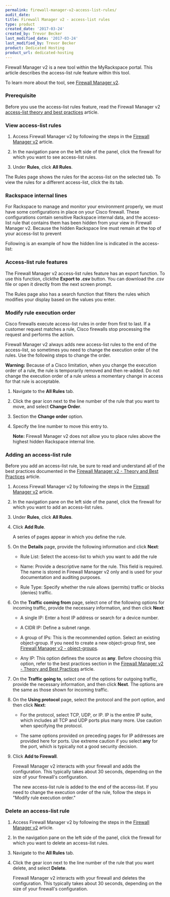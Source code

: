 ```yaml
---
permalink: firewall-manager-v2-access-list-rules/
audit_date:
title: Firewall Manager v2 - access-list rules
type: product
created_date: '2017-03-24'
created_by: Trevor Becker
last_modified_date: '2017-03-24'
last_modified_by: Trevor Becker
product: Dedicated Hosting
product_url: dedicated-hosting
---
```


Firewall Manager v2 is a new tool within the MyRackspace portal. This article describes the access-list rule feature within this tool.

To learn more about the tool, see [Firewall Manager v2](https://support.rackspace.com/how-to/firewall-manager-v2).

### Prerequisite

Before you use the access-list rules feature, read the Firewall Manager v2 [access-list theory and best practices](https://support.rackspace.com/how-to/firewall-manager-v2-access-list-theory-and-best-practices) article.

### View access-list rules

1. Access Firewall Manager v2 by following the steps in the [Firewall Manager v2](https://support.rackspace.com/how-to/firewall-manager-v2) article.

2. In the navigation pane on the left side of the panel, click the firewall for which you want to see access-list rules.

3. Under **Rules**, click **All Rules**.

  <!-- Image "FWCPv2 Article 6 Image Rules" --->

   The Rules page shows the rules for the access-list on the selected tab. To view the rules for a different access-list, click the its tab.

### Rackspace internal lines

For Rackspace to manage and monitor your environment properly, we must have some configurations in place on your Cisco firewall. These configurations contain sensitive Rackspace internal data, and the access-list rule that contains them has been hidden from your view in Firewall Manager v2. Because the hidden Rackspace line must remain at the top of your access-list to prevent

Following is an example of how the hidden line is indicated in the access-list:
<!-- Image "FWCPv2 Article 6 Redacted Line" --->

### Access-list rule features

The Firewall Manager v2 access-list rules feature has an export function. To use this function, clickthe **Export to .csv** button. You can download the .csv file or open it directly from the next screen prompt.

The Rules page also has a search function that filters the rules which modifies your display based on the values you enter.

### Modify rule execution order

Cisco firewalls execute access-list rules in order from first to last. If a customer request matches a rule, Cisco firewalls stop processing the request and performs the action.

Firewall Manager v2 always adds new access-list rules to the end of the access-list, so sometimes you need to change the execution order of the rules. Use the following steps to change the order.

**Warning:** Because of a Cisco limitation, when you change the execution order of a rule, the rule is temporarily removed and then re-added. Do not change the execution order of a rule unless a momentary change in access for that rule is acceptable.

1. Navigate to the **All Rules** tab.

2. Click the gear icon next to the line number of the rule that you want to move, and select **Change Order**.

3. Section the **Change order** option.

<!-- Image "FWCPv2 Article 6 Line number" --->

4. Specify the line number to move this entry to.

   **Note:** Firewall Manager v2 does not allow you to place rules above the highest hidden Rackspace internal line.


### Adding an access-list rule

Before you add an access-list rule, be sure to read and understand all of the best practices documented in the  [Firewall Manager v2 - Theory and Best Practices](https://support.rackspace.com/how-to/firewall-manager-v2-access-list-theory-and-best-practices) article.

1. Access Firewall Manager v2 by following the steps in the [Firewall Manager v2](https://support.rackspace.com/how-to/firewall-manager-v2) article.

2. In the navigation pane on the left side of the panel, click the firewall for which you want to add an access-list rules.

3. Under **Rules**, click **All Rules**.

4. Click **Add Rule**.

   A series of pages appear in which you define the rule.

5. On the **Details** page, provide the following information and click **Next**:

   - Rule List: Select the access-list to which you want to add the rule

   - Name: Provide a descriptive name for the rule. This field is required. The name is stored in Firewall Manager v2 only and is used for your documentation and auditing purposes.

   - Rule Type: Specify whether the rule allows (permits) traffic or blocks (denies) traffic.

   <!-- Image "FWCPv2 Article 6 section 1" --->

6. On the **Traffic coming from** page, select one of the following options for incoming traffic, provide the necessary information, and then click **Next**:

      - A single IP: Enter a host IP address or search for a device number.

      - A CIDR IP: Define a subnet range.

      - A group of IPs: This is the recommended option. Select an existing object-group. If you need to create a new object-group first, see [Firewall Manager v2 - object-groups](https://support.rackspace.com/how-to/firewall-manager-v2-object-groups).

      - Any IP: This option defines the source as **any**. Before choosing this option, refer to the best practices section in the [Firewall Manager v2 - Theory and Best Practices](https://support.rackspace.com/how-to/firewall-manager-v2-access-list-theory-and-best-practices) article.

      <!-- Image "FWCPv2 Article 6 section 2" --->

7. On the **Traffic going to**, select one of the options for outgoing traffic, provide the necessary information, and then click **Next**. The options are the same as those shown for incoming traffic.

8. On the **Using protocol** page, select the protocol and the port option, and then click **Next**:

   - For the protocol, select TCP, UDP, or IP. IP is the entire IP suite, which includes all TCP and UDP ports plus many more. Use caution when specifying the protocol.

   -  The same options provided on preceding pages for IP addresses are provided here for ports. Use extreme caution if you select **any** for the port, which is typically not a good security decision.     

    <!-- Image "FWCPv2 Article 6 section 4" --->

9. Click **Add to Firewall**.

    Firewall Manager v2 interacts with your firewall and adds the configuration. This typically takes about 30 seconds, depending on the size of your firewall's configuration.

    The new access-list rule is added to the end of the access-list. If you need to change the execution order of the rule, follow the steps in "Modify rule execution order."

### Delete an access-list rule

1. Access Firewall Manager v2 by following the steps in the [Firewall Manager v2](https://support.rackspace.com/how-to/firewall-manager-v2) article.

2. In the navigation pane on the left side of the panel, click the firewall for which you want to delete an access-list rules.

3. Navigate to the **All Rules** tab.

4. Click the gear icon next to the line number of the rule that you want delete, and select **Delete**.

    <!-- Image "FWCPv2 Article 6 delete rule" --->

    Firewall Manager v2 interacts with your firewall and deletes the configuration. This typically takes about 30 seconds, depending on the size of your firewall's configuration.
